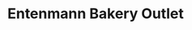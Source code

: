 ---
title: "Entenmann Bakery Outlet"
url: /colorado-springs/entenmann-bakery-outlet/
shop: bakery
---